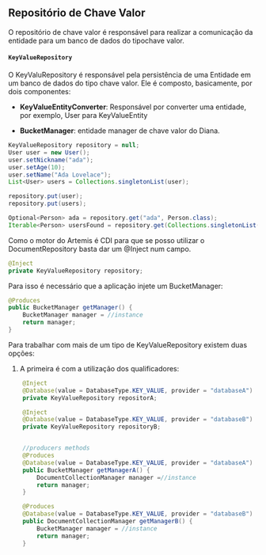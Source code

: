 ## Repositório de Chave Valor

O repositório de chave valor é responsável para realizar a comunicação da entidade para um banco de dados do tipochave valor.

#### `KeyValueRepository`

O KeyValuRepository é responsável pela persistência de uma Entidade em um banco de dados do tipo chave valor. Ele é composto, basicamente, por dois componentes:

* **KeyValueEntityConverter**: Responsável por converter uma entidade, por exemplo, User para KeyValueEntity

* **BucketManager**: entidade manager de chave valor do Diana.

```java
KeyValueRepository repository = null;
User user = new User();
user.setNickname("ada");
user.setAge(10);
user.setName("Ada Lovelace");
List<User> users = Collections.singletonList(user);

repository.put(user);
repository.put(users);

Optional<Person> ada = repository.get("ada", Person.class);
Iterable<Person> usersFound = repository.get(Collections.singletonList("ada"), Person.class);
```

Como o motor do Artemis é CDI para que se posso utilizar o DocumentRepository basta dar um @Inject num campo.

```java
@Inject
private KeyValueRepository repository;
```

Para isso é necessário que a aplicação injete um BucketManager:
```java
@Produces
public BucketManager getManager() {
    BucketManager manager = //instance
    return manager;
}
```

Para trabalhar com mais de um tipo de KeyValueRepository existem duas opções:

1) A primeira é com a utilização dos qualificadores:
```java
    @Inject
    @Database(value = DatabaseType.KEY_VALUE, provider = "databaseA")
    private KeyValueRepository repositorA;

    @Inject
    @Database(value = DatabaseType.KEY_VALUE, provider = "databaseB")
    private KeyValueRepository repositoryB;


    //producers methods
    @Produces
    @Database(value = DatabaseType.KEY_VALUE, provider = "databaseA")
    public BucketManager getManagerA() {
        DocumentCollectionManager manager =//instance
        return manager;
    }

    @Produces
    @Database(value = DatabaseType.KEY_VALUE, provider = "databaseB")
    public DocumentCollectionManager getManagerB() {
        BucketManager manager = //instance
        return manager;
    }
```

